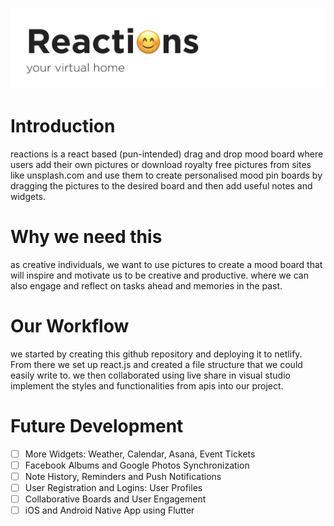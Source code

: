 
![Reactions Logo](https://github.com/Aliyah2014/Reactions/blob/main/Assets/logo.png?raw=true)

# Introduction

reactions is a react based (pun-intended) drag and drop mood board where users add their own pictures or download royalty free pictures from sites like unsplash.com and use them to create personalised mood pin boards by dragging the pictures to the desired board and then add useful notes and widgets.

# Why we need this

as creative individuals, we want to use pictures to create a mood board that will inspire and motivate us to be creative and productive. where we can also engage and reflect on tasks ahead and memories in the past.

# Our Workflow

we started by creating this github repository and deploying it to netlify. From there we set up react.js and created a file structure that we could easily write to. we then collaborated using live share in visual studio implement the styles and functionalities from apis into our project.


# Future Development

- [ ] More Widgets: Weather, Calendar, Asana, Event Tickets
- [ ] Facebook Albums and Google Photos Synchronization
- [ ] Note History, Reminders and Push Notifications
- [ ] User Registration and Logins: User Profiles
- [ ] Collaborative Boards and User Engagement
- [ ] iOS and Android Native App using Flutter
